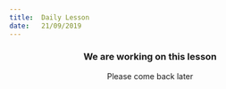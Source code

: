 ```yaml
---
title:  Daily Lesson
date:   21/09/2019
---
```


### <center>We are working on this lesson</center>
<center>Please come back later</center>
